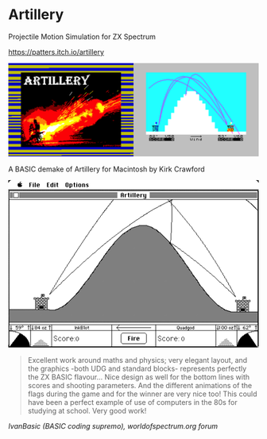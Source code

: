 # Artillery
Projectile Motion Simulation for ZX Spectrum

https://patters.itch.io/artillery

[![Artillery Screenshots](images/artillery.png "Artillery Screenshots")](https://patters.itch.io/artillery)

A BASIC demake of Artillery for Macintosh by Kirk Crawford

[![Macintosh Artillery](images/artillery_mac.png "Macintosh Artillery")](https://kirkanddonna.com/kirk/artillery)

> Excellent work around maths and physics; very elegant layout, and the graphics -both UDG and standard blocks- represents perfectly the ZX BASIC flavour... Nice design as well for the bottom lines with scores and shooting parameters.
And the different animations of the flags during the game and for the winner are very nice too!
This could have been a perfect example of use of computers in the 80s for studying at school.
Very good work!

_IvanBasic (BASIC coding supremo), worldofspectrum.org forum_
